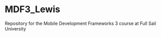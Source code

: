 MDF3_Lewis
==========

Repository for the Mobile Development Frameworks 3 course at Full Sail University
